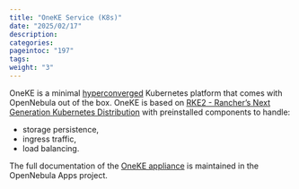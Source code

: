 ```yaml
---
title: "OneKE Service (K8s)"
date: "2025/02/17"
description:
categories:
pageintoc: "197"
tags:
weight: "3"
---
```


<a id="oneke-guide"></a>

<!--# OpenNebula Kubernetes Engine (OneKE) -->

OneKE is a minimal [hyperconverged](https://en.wikipedia.org/wiki/Hyper-converged_infrastructure) Kubernetes platform that comes with OpenNebula out of the box. OneKE is based on [RKE2 - Rancher’s Next Generation Kubernetes Distribution](https://docs.rke2.io/) with preinstalled components to handle:

* storage persistence,
* ingress traffic,
* load balancing.

The full documentation of the [OneKE appliance](https://github.com/OpenNebula/one-apps/wiki) is maintained in the OpenNebula Apps project.
